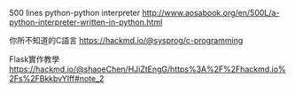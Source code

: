 500 lines python-python interpreter
http://www.aosabook.org/en/500L/a-python-interpreter-written-in-python.html

你所不知道的C語言
https://hackmd.io/@sysprog/c-programming

Flask實作教學
https://hackmd.io/@shaoeChen/HJiZtEngG/https%3A%2F%2Fhackmd.io%2Fs%2FBkkbvYIff#note_2

